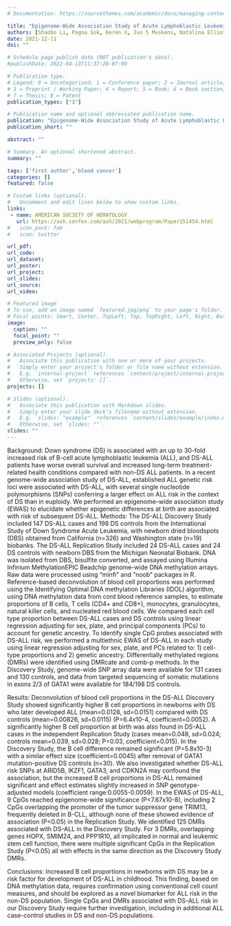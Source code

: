 ```yaml
---
# Documentation: https://sourcethemes.com/academic/docs/managing-content/

title: "Epigenome-Wide Association Study of Acute Lymphoblastic Leukemia in Children with Down Syndrome (Conference)"
authors: [Shaobo Li, Pagna Sok, Keren X, Ivo S Muskens, Natalina Elliott, Swe Swe Myint, Priyatama Pandey, Helen M. Hansen, Libby M Morimoto, Alice Y. Kang, Catherine Metayer, Xiaomei Ma, Beth A Mueller, Anindita Roy, Irene Roberts, Karen R Rabin, Austin L. Brown, Philip J. Lupo, Joseph L. Wiemels, Adam J. de Smith]
date: 2021-12-11
doi: ""

# Schedule page publish date (NOT publication's date).
#publishDate: 2022-04-13T11:37:20-07:00

# Publication type.
# Legend: 0 = Uncategorized; 1 = Conference paper; 2 = Journal article;
# 3 = Preprint / Working Paper; 4 = Report; 5 = Book; 6 = Book section;
# 7 = Thesis; 8 = Patent
publication_types: ["1"]

# Publication name and optional abbreviated publication name.
publication: "Epigenome-Wide Association Study of Acute Lymphoblastic Leukemia in Children with Down Syndrome"
publication_short: ""

abstract: ""

# Summary. An optional shortened abstract.
summary: ""

tags: ['first author','blood cancer']
categories: []
featured: false

# Custom links (optional).
#   Uncomment and edit lines below to show custom links.
links:
 - name: AMERICAN SOCIETY OF HEMATOLOGY
   url: https://ash.confex.com/ash/2021/webprogram/Paper151454.html
#   icon_pack: fab
#   icon: twitter

url_pdf:
url_code:
url_dataset:
url_poster:
url_project:
url_slides:
url_source:
url_video:

# Featured image
# To use, add an image named `featured.jpg/png` to your page's folder. 
# Focal points: Smart, Center, TopLeft, Top, TopRight, Left, Right, BottomLeft, Bottom, BottomRight.
image:
  caption: ""
  focal_point: ""
  preview_only: false

# Associated Projects (optional).
#   Associate this publication with one or more of your projects.
#   Simply enter your project's folder or file name without extension.
#   E.g. `internal-project` references `content/project/internal-project/index.md`.
#   Otherwise, set `projects: []`.
projects: []

# Slides (optional).
#   Associate this publication with Markdown slides.
#   Simply enter your slide deck's filename without extension.
#   E.g. `slides: "example"` references `content/slides/example/index.md`.
#   Otherwise, set `slides: ""`.
slides: ""
---
```


Background: Down syndrome (DS) is associated with an up to 30-fold increased risk of B-cell acute lymphoblastic leukemia (ALL), and DS-ALL patients have worse overall survival and increased long-term treatment-related health conditions compared with non-DS ALL patients. In a recent genome-wide association study of DS-ALL, established ALL genetic risk loci were associated with DS-ALL, with several single nucleotide polymorphisms (SNPs) conferring a larger effect on ALL risk in the context of DS than in euploidy. We performed an epigenome-wide association study (EWAS) to elucidate whether epigenetic differences at birth are associated with risk of subsequent DS-ALL.
Methods: The DS-ALL Discovery Study included 147 DS-ALL cases and 198 DS controls from the International Study of Down Syndrome Acute Leukemia, with newborn dried bloodspots (DBS) obtained from California (n=326) and Washington state (n=19) biobanks. The DS-ALL Replication Study included 24 DS-ALL cases and 24 DS controls with newborn DBS from the Michigan Neonatal Biobank. DNA was isolated from DBS, bisulfite converted, and assayed using Illumina Infinium MethylationEPIC Beadchip genome-wide DNA methylation arrays. Raw data were processed using “minfi” and “noob” packages in R. Reference-based deconvolution of blood cell proportions was performed using the Identifying Optimal DNA methylation Libraries (IDOL) algorithm, using DNA methylation data from cord blood reference samples, to estimate proportions of B cells, T cells (CD4+ and CD8+), monocytes, granulocytes, natural killer cells, and nucleated red blood cells. We compared each cell type proportion between DS-ALL cases and DS controls using linear regression adjusting for sex, plate, and principal components (PCs) to account for genetic ancestry. To identify single CpG probes associated with DS-ALL risk, we performed a multiethnic EWAS of DS-ALL in each study using linear regression adjusting for sex, plate, and PCs related to: 1) cell-type proportions and 2) genetic ancestry. Differentially methylated regions (DMRs) were identified using DMRcate and comb-p methods. In the Discovery Study, genome-wide SNP array data were available for 131 cases and 130 controls, and data from targeted sequencing of somatic mutations in exons 2/3 of GATA1 were available for 184/198 DS controls.

Results: Deconvolution of blood cell proportions in the DS-ALL Discovery Study showed significantly higher B cell proportions in newborns with DS who later developed ALL (mean=0.0128, sd=0.0151) compared with DS controls (mean=0.00826, sd=0.0115) (P=6.4x10-4, coefficient=0.0052). A significantly higher B cell proportion at birth was also found in DS-ALL cases in the independent Replication Study (cases mean=0.048, sd=0.024; controls mean=0.039, sd=0.028; P=0.03, coefficient=0.015). In the Discovery Study, the B cell difference remained significant (P=5.8x10-3) with a similar effect size (coefficient=0.0045) after removal of GATA1 mutation-positive DS controls (n=30). We also investigated whether DS-ALL risk SNPs at ARID5B, IKZF1, GATA3, and CDKN2A may confound the association, but the increased B cell proportions in DS-ALL remained significant and effect estimates slightly increased in SNP genotype-adjusted models (coefficient range:0.0055-0.0059). In the EWAS of DS-ALL, 9 CpGs reached epigenome-wide significance (P<7.67x10-8), including 2 CpGs overlapping the promoter of the tumor suppressor gene TRIM13, frequently deleted in B-CLL, although none of these showed evidence of association (P<0.05) in the Replication Study. We identified 125 DMRs associated with DS-ALL in the Discovery Study. For 3 DMRs, overlapping genes HOPX, SMIM24, and PPP1R10, all implicated in normal and leukemic stem cell function, there were multiple significant CpGs in the Replication Study (P<0.05) all with effects in the same direction as the Discovery Study DMRs.

Conclusions: Increased B cell proportions in newborns with DS may be a risk factor for development of DS-ALL in childhood. This finding, based on DNA methylation data, requires confirmation using conventional cell count measures, and should be explored as a novel biomarker for ALL risk in the non-DS population. Single CpGs and DMRs associated with DS-ALL risk in our Discovery Study require further investigation, including in additional ALL case-control studies in DS and non-DS populations.